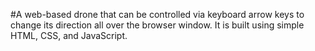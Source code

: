 #A web-based drone that can be controlled via keyboard arrow keys to change its direction all over the browser window. It is built using simple HTML, CSS, and JavaScript.
